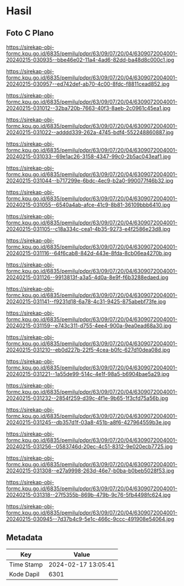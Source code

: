 # Hasil

## Foto C Plano

https://sirekap-obj-formc.kpu.go.id/6835/pemilu/pdpr/63/09/07/20/04/6309072004001-20240215-030935--bbe46e02-11a4-4ad6-82dd-ba48d8c000c1.jpg

https://sirekap-obj-formc.kpu.go.id/6835/pemilu/pdpr/63/09/07/20/04/6309072004001-20240215-030957--ed742def-ab70-4c00-8fdc-f8811cead852.jpg

https://sirekap-obj-formc.kpu.go.id/6835/pemilu/pdpr/63/09/07/20/04/6309072004001-20240215-031012--32ba720b-7663-40f3-8aeb-2c0961c45ea1.jpg

https://sirekap-obj-formc.kpu.go.id/6835/pemilu/pdpr/63/09/07/20/04/6309072004001-20240215-031022--adddd339-262a-4745-bdf4-552248860887.jpg

https://sirekap-obj-formc.kpu.go.id/6835/pemilu/pdpr/63/09/07/20/04/6309072004001-20240215-031033--69e1ac26-3158-4347-99c0-2b5ac043eaf1.jpg

https://sirekap-obj-formc.kpu.go.id/6835/pemilu/pdpr/63/09/07/20/04/6309072004001-20240215-031044--b717299e-6bdc-4ec9-b2a0-990077f46b32.jpg

https://sirekap-obj-formc.kpu.go.id/6835/pemilu/pdpr/63/09/07/20/04/6309072004001-20240215-031055--6540a4ab-afce-41c9-8b81-36109bbb6410.jpg

https://sirekap-obj-formc.kpu.go.id/6835/pemilu/pdpr/63/09/07/20/04/6309072004001-20240215-031105--c18a334c-cea1-4b35-9273-e4f2586e23d8.jpg

https://sirekap-obj-formc.kpu.go.id/6835/pemilu/pdpr/63/09/07/20/04/6309072004001-20240215-031116--64f6cab8-842d-443e-8fda-8cb06ea4270b.jpg

https://sirekap-obj-formc.kpu.go.id/6835/pemilu/pdpr/63/09/07/20/04/6309072004001-20240215-031126--9913813f-a3a5-4d0a-8e9f-f6b3288edaed.jpg

https://sirekap-obj-formc.kpu.go.id/6835/pemilu/pdpr/63/09/07/20/04/6309072004001-20240215-031141--f9231d18-6a78-4c31-9425-875abebf73fe.jpg

https://sirekap-obj-formc.kpu.go.id/6835/pemilu/pdpr/63/09/07/20/04/6309072004001-20240215-031159--e743c311-d755-4ee4-900a-9ea0ead68a30.jpg

https://sirekap-obj-formc.kpu.go.id/6835/pemilu/pdpr/63/09/07/20/04/6309072004001-20240215-031210--eb0d227b-22f5-4cea-b0fc-627d10dea08d.jpg

https://sirekap-obj-formc.kpu.go.id/6835/pemilu/pdpr/63/09/07/20/04/6309072004001-20240215-031221--1a55de99-514c-4e1f-98a5-b6904bae5a29.jpg

https://sirekap-obj-formc.kpu.go.id/6835/pemilu/pdpr/63/09/07/20/04/6309072004001-20240215-031232--2854f259-d39c-4f1e-9b65-1f3cfd75a56b.jpg

https://sirekap-obj-formc.kpu.go.id/6835/pemilu/pdpr/63/09/07/20/04/6309072004001-20240215-031245--db357d1f-03a8-451b-a8f6-427964559b3e.jpg

https://sirekap-obj-formc.kpu.go.id/6835/pemilu/pdpr/63/09/07/20/04/6309072004001-20240215-031256--0583746d-20ec-4c51-8312-9e020ecb7725.jpg

https://sirekap-obj-formc.kpu.go.id/6835/pemilu/pdpr/63/09/07/20/04/6309072004001-20240215-031308--e27a9998-263d-46e7-b0ba-b0beb5028f53.jpg

https://sirekap-obj-formc.kpu.go.id/6835/pemilu/pdpr/63/09/07/20/04/6309072004001-20240215-031318--27f5355b-869b-479b-9c76-5fb4498fc624.jpg

https://sirekap-obj-formc.kpu.go.id/6835/pemilu/pdpr/63/09/07/20/04/6309072004001-20240215-030945--7d37b4c9-5e1c-466c-9ccc-491908e54064.jpg


## Metadata

| Key        | Value               |
| ---------- | ------------------- |
| Time Stamp | 2024-02-17 13:05:41 |
| Kode Dapil | 6301                |



